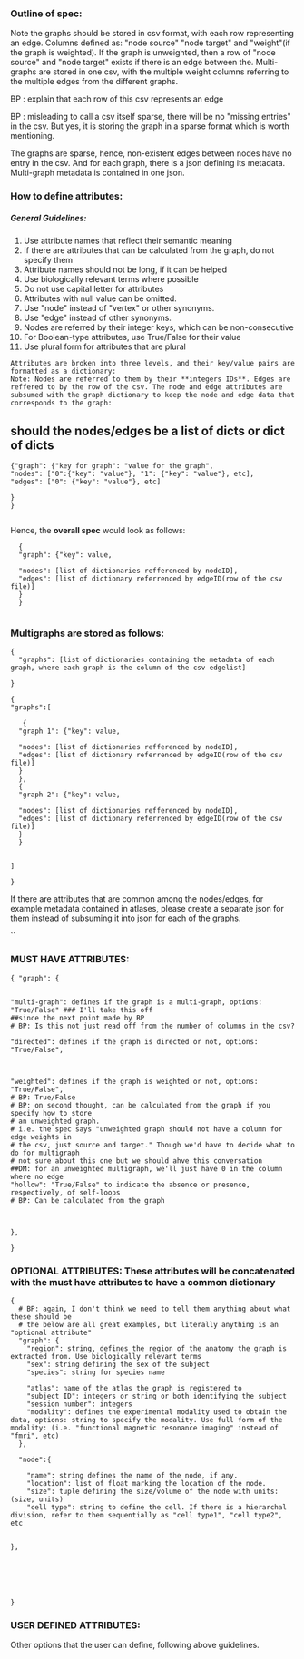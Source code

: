 ### Outline of spec:


Note the graphs should be stored in csv format, with each row representing an edge. Columns defined as: "node source" "node target" and "weight"(if the graph is weighted). If the graph is unweighted, then a row of "node source" and "node target" exists if there is an edge between the. Multi-graphs are stored in one csv, with the multiple weight columns referring to the multiple edges from the different graphs.  

BP : explain that each row of this csv represents an edge


BP : misleading to call a csv itself sparse, there will be no "missing entries" in the 
csv. But yes, it is storing the graph in a sparse format which is worth mentioning.

The graphs are sparse, hence, non-existent edges between nodes have no entry in the csv.
And for each graph, there is a json defining its metadata. Multi-graph metadata is contained in one json. 

### How to define attributes:

##### General Guidelines:
1. Use attribute names that reflect their semantic meaning
2. If there are attributes that can be calculated from the graph, do not specify them  
3. Attribute names should not be long, if it can be helped
4. Use biologically relevant terms where possible
5. Do not use capital letter for attributes 
6. Attributes with null value can be omitted.
7. Use "node" instead of "vertex" or other synonyms. 
8. Use "edge" instead of other synonyms.
9. Nodes are referred by their integer keys, which can be non-consecutive
10. For Boolean-type attributes, use True/False for their value
11. Use plural form for attributes that are plural 


```
Attributes are broken into three levels, and their key/value pairs are formatted as a dictionary:
Note: Nodes are referred to them by their **integers IDs**. Edges are reffered to by the row of the csv. The node and edge attributes are subsumed with the graph dictionary to keep the node and edge data that corresponds to the graph:
```
## should the nodes/edges be a list of dicts or dict of dicts
```
{"graph": {"key for graph": "value for the graph",
"nodes": ["0":{"key": "value"}, "1": {"key": "value"}, etc],
"edges": ["0": {"key": "value"}, etc]

}
}


```

Hence, the **overall spec** would look as follows:
```
  {
  "graph": {"key": value,
  
  "nodes": [list of dictionaries refferenced by nodeID],
  "edges": [list of dictionary referrenced by edgeID(row of the csv file)]
  }
  }


```
### Multigraphs are stored as follows:
```
{
  "graphs": [list of dictionaries containing the metadata of each graph, where each graph is the column of the csv edgelist]

}

{
"graphs":[
  
   {
  "graph 1": {"key": value,
  
  "nodes": [list of dictionaries refferenced by nodeID],
  "edges": [list of dictionary referrenced by edgeID(row of the csv file)]
  }
  },
  {
  "graph 2": {"key": value,
  
  "nodes": [list of dictionaries refferenced by nodeID],
  "edges": [list of dictionary referrenced by edgeID(row of the csv file)]
  }
  }


]

}

```

If there are attributes that are common among the nodes/edges, for example metadata contained in atlases, please create a separate json for them instead of subsuming it into json for each of the graphs.



``




### MUST HAVE ATTRIBUTES:
```
{ "graph": {


"multi-graph": defines if the graph is a multi-graph, options: "True/False" ### I'll take this off 
##since the next point made by BP
# BP: Is this not just read off from the number of columns in the csv? 

"directed": defines if the graph is directed or not, options: "True/False",



"weighted": defines if the graph is weighted or not, options: "True/False",
# BP: True/False
# BP: on second thought, can be calculated from the graph if you specify how to store 
# an unweighted graph.
# i.e. the spec says "unweighted graph should not have a column for edge weights in 
# the csv, just source and target." Though we'd have to decide what to do for multigraph
# not sure about this one but we should ahve this conversation
##DM: for an unweighted multigraph, we'll just have 0 in the column where no edge 
"hollow": "True/False" to indicate the absence or presence, respectively, of self-loops
# BP: Can be calculated from the graph



},

}

```




### OPTIONAL ATTRIBUTES: These attributes will be concatenated with the must have attributes to have a common dictionary

 
```
{
  # BP: again, I don't think we need to tell them anything about what these should be
  # the below are all great examples, but literally anything is an "optional attribute"
  "graph": {
    "region": string, defines the region of the anatomy the graph is extracted from. Use biologically relevant terms
    "sex": string defining the sex of the subject
    "species": string for species name

    "atlas": name of the atlas the graph is registered to
    "subject ID": integers or string or both identifying the subject
    "session number": integers
    "modality": defines the experimental modality used to obtain the data, options: string to specify the modality. Use full form of the modality: (i.e. "functional magnetic resonance imaging" instead of "fmri", etc)
  },

  "node":{

    "name": string defines the name of the node, if any.
    "location": list of float marking the location of the node.
    "size": tuple defining the size/volume of the node with units: (size, units)
    "cell type": string to define the cell. If there is a hierarchal division, refer to them sequentially as "cell type1", "cell type2", etc


},






}
```

### USER DEFINED ATTRIBUTES:
Other options that the user can define, following above guidelines. 

 
